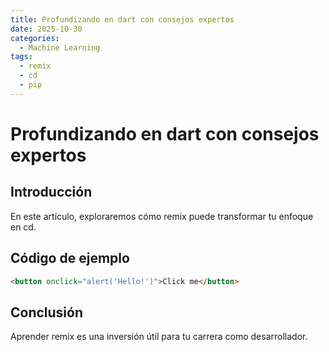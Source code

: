 ```yaml
---
title: Profundizando en dart con consejos expertos
date: 2025-10-30
categories:
  - Machine Learning
tags:
  - remix
  - cd
  - pip
---
```


# Profundizando en dart con consejos expertos

## Introducción

En este artículo, exploraremos cómo remix puede transformar tu enfoque en cd.

## Código de ejemplo

```html
<button onclick="alert('Hello!')">Click me</button>
```

## Conclusión

Aprender remix es una inversión útil para tu carrera como desarrollador.